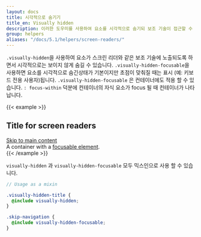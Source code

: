 ```yaml
---
layout: docs
title: 시각적으로 숨기기
title_en: Visually hidden
description: 이러한 도우미를 사용하여 요소를 시각적으로 숨기되 보조 기술이 접근할 수 있도록 유지해 보세요.
group: helpers
aliases: "/docs/5.1/helpers/screen-readers/"
---
```


`.visually-hidden`을 사용하여 요소가 스크린 리더와 같은 보조 기술에 노출되도록 하면서 시각적으로는 보이지 않게 숨길 수 있습니다. `.visually-hidden-focusable`을 사용하면 요소를 시각적으로 숨긴상태가 기본이지만 초점이 맞춰질 때는 표시 (예: 키보드 전용 사용자)됩니다. `.visually-hidden-focusable` 은 컨테이너에도 적용 할 수 있습니다. `: focus-within` 덕분에 컨테이너의 자식 요소가 focus 될 때 컨테이너가 나타납니다.

{{< example >}}
<h2 class="visually-hidden">Title for screen readers</h2>
<a class="visually-hidden-focusable" href="#content">Skip to main content</a>
<div class="visually-hidden-focusable">A container with a <a href="#">focusable element</a>.</div>
{{< /example >}}

`visually-hidden` 과 `visually-hidden-focusable` 모두 믹스인으로 사용 할 수 있습니다.

```scss
// Usage as a mixin

.visually-hidden-title {
  @include visually-hidden;
}

.skip-navigation {
  @include visually-hidden-focusable;
}
```

